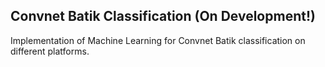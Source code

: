 ## Convnet Batik Classification (On Development!)
Implementation of Machine Learning for Convnet Batik classification on different platforms.
